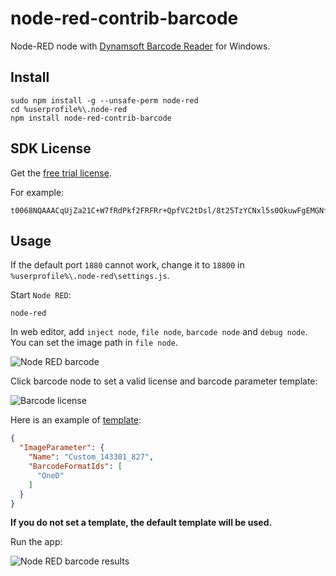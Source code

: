 # node-red-contrib-barcode

Node-RED node with [Dynamsoft Barcode Reader](https://www.dynamsoft.com/Products/Dynamic-Barcode-Reader.aspx) for Windows.

## Install

```
sudo npm install -g --unsafe-perm node-red
cd %userprofile%\.node-red
npm install node-red-contrib-barcode
```

## SDK License
Get the [free trial license](https://www.dynamsoft.com/CustomerPortal/Portal/Triallicense.aspx).

For example:
```
t0068NQAAACqUjZa21C+W7fRdPkf2FRFRr+QpfVC2tDsl/8t25TzYCNxl5s0OkuwFgEMGNfN95Z0HYQ55ROi1px9JqVAP7/c=
```

## Usage
If the default port `1880` cannot work, change it to `18800` in `%userprofile%\.node-red\settings.js`.

Start `Node RED`:

```
node-red
```

In web editor, add `inject node`, `file node`, `barcode node` and `debug node`. You can set the image path in `file node`.

![Node RED barcode](https://www.codepool.biz/wp-content/uploads/2018/11/node-red-debug.PNG)

Click barcode node to set a valid license and barcode parameter template:

![Barcode license](https://www.codepool.biz/wp-content/uploads/2018/11/node-red-barcode-license.PNG)

Here is an example of [template](https://www.dynamsoft.com/help/Barcode-Reader/devguide/Template/ImageParameters/BarcodeFormatIds.html):

```json
{
  "ImageParameter": {
    "Name": "Custom_143301_827",
    "BarcodeFormatIds": [
      "OneD"
    ]
  }
}
```
**If you do not set a template, the default template will be used.**

Run the app:

![Node RED barcode results](https://www.codepool.biz/wp-content/uploads/2018/11/node-red-barcode-results.PNG)
